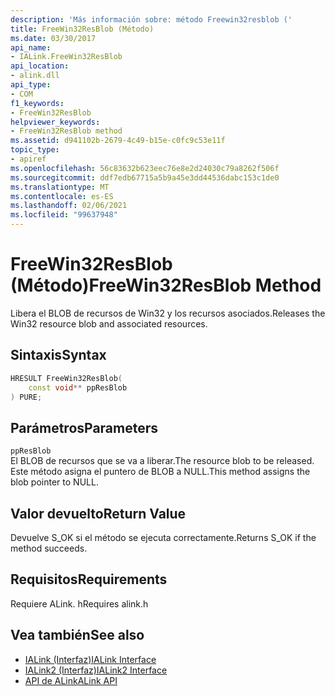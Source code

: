 ```yaml
---
description: 'Más información sobre: método Freewin32resblob ('
title: FreeWin32ResBlob (Método)
ms.date: 03/30/2017
api_name:
- IALink.FreeWin32ResBlob
api_location:
- alink.dll
api_type:
- COM
f1_keywords:
- FreeWin32ResBlob
helpviewer_keywords:
- FreeWin32ResBlob method
ms.assetid: d941102b-2679-4c49-b15e-c0fc9c53e11f
topic_type:
- apiref
ms.openlocfilehash: 56c83632b623eec76e8e2d24030c79a8262f506f
ms.sourcegitcommit: ddf7edb67715a5b9a45e3dd44536dabc153c1de0
ms.translationtype: MT
ms.contentlocale: es-ES
ms.lasthandoff: 02/06/2021
ms.locfileid: "99637948"
---
```

# <a name="freewin32resblob-method"></a><span data-ttu-id="e5ac8-103">FreeWin32ResBlob (Método)</span><span class="sxs-lookup"><span data-stu-id="e5ac8-103">FreeWin32ResBlob Method</span></span>

<span data-ttu-id="e5ac8-104">Libera el BLOB de recursos de Win32 y los recursos asociados.</span><span class="sxs-lookup"><span data-stu-id="e5ac8-104">Releases the Win32 resource blob and associated resources.</span></span>  
  
## <a name="syntax"></a><span data-ttu-id="e5ac8-105">Sintaxis</span><span class="sxs-lookup"><span data-stu-id="e5ac8-105">Syntax</span></span>  
  
```cpp  
HRESULT FreeWin32ResBlob(  
    const void** ppResBlob  
) PURE;  
```  
  
## <a name="parameters"></a><span data-ttu-id="e5ac8-106">Parámetros</span><span class="sxs-lookup"><span data-stu-id="e5ac8-106">Parameters</span></span>  

 `ppResBlob`  
 <span data-ttu-id="e5ac8-107">El BLOB de recursos que se va a liberar.</span><span class="sxs-lookup"><span data-stu-id="e5ac8-107">The resource blob to be released.</span></span> <span data-ttu-id="e5ac8-108">Este método asigna el puntero de BLOB a NULL.</span><span class="sxs-lookup"><span data-stu-id="e5ac8-108">This method assigns the blob pointer to NULL.</span></span>  
  
## <a name="return-value"></a><span data-ttu-id="e5ac8-109">Valor devuelto</span><span class="sxs-lookup"><span data-stu-id="e5ac8-109">Return Value</span></span>  

 <span data-ttu-id="e5ac8-110">Devuelve S_OK si el método se ejecuta correctamente.</span><span class="sxs-lookup"><span data-stu-id="e5ac8-110">Returns S_OK if the method succeeds.</span></span>  
  
## <a name="requirements"></a><span data-ttu-id="e5ac8-111">Requisitos</span><span class="sxs-lookup"><span data-stu-id="e5ac8-111">Requirements</span></span>  

 <span data-ttu-id="e5ac8-112">Requiere ALink. h</span><span class="sxs-lookup"><span data-stu-id="e5ac8-112">Requires alink.h</span></span>  
  
## <a name="see-also"></a><span data-ttu-id="e5ac8-113">Vea también</span><span class="sxs-lookup"><span data-stu-id="e5ac8-113">See also</span></span>

- [<span data-ttu-id="e5ac8-114">IALink (Interfaz)</span><span class="sxs-lookup"><span data-stu-id="e5ac8-114">IALink Interface</span></span>](ialink-interface.md)
- [<span data-ttu-id="e5ac8-115">IALink2 (Interfaz)</span><span class="sxs-lookup"><span data-stu-id="e5ac8-115">IALink2 Interface</span></span>](ialink2-interface.md)
- [<span data-ttu-id="e5ac8-116">API de ALink</span><span class="sxs-lookup"><span data-stu-id="e5ac8-116">ALink API</span></span>](index.md)

